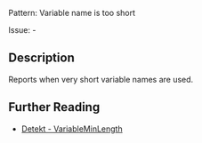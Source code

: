 Pattern: Variable name is too short

Issue: -

## Description

Reports when very short variable names are used.

## Further Reading

* [Detekt - VariableMinLength](https://detekt.dev/docs/rules/naming/#variableminlength)